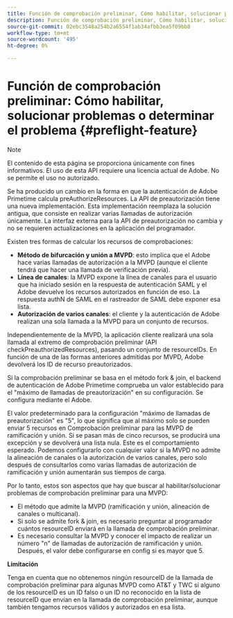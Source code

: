 ```yaml
---
title: Función de comprobación preliminar, Cómo habilitar, solucionar problemas o determinar el problema
description: Función de comprobación preliminar, Cómo habilitar, solucionar problemas o determinar el problema
source-git-commit: 02ebc3548a254b2a6554f1ab34afbb3ea5f09bb8
workflow-type: tm+mt
source-wordcount: '495'
ht-degree: 0%

---
```


# Función de comprobación preliminar: Cómo habilitar, solucionar problemas o determinar el problema {#preflight-feature}

>[!NOTE]
>
>El contenido de esta página se proporciona únicamente con fines informativos. El uso de esta API requiere una licencia actual de Adobe. No se permite el uso no autorizado.

Se ha producido un cambio en la forma en que la autenticación de Adobe Primetime calcula preAuthorizeResources. La API de preautorización tiene una nueva implementación. Esta implementación reemplaza la solución antigua, que consiste en realizar varias llamadas de autorización únicamente.
La interfaz externa para la API de preautorización no cambia y no se requieren actualizaciones en la aplicación del programador.

Existen tres formas de calcular los recursos de comprobaciones:

* **Método de bifurcación y unión a MVPD**: esto implica que el Adobe hace varias llamadas de autorización a la MVPD (aunque el cliente tendrá que hacer una llamada de verificación previa).
* **Línea de canales**: la MVPD expone la línea de canales para el usuario que ha iniciado sesión en la respuesta de autenticación SAML y el Adobe devuelve los recursos autorizados en función de eso. La respuesta authN de SAML en el rastreador de SAML debe exponer esa lista.
* **Autorización de varios canales**: el cliente y la autenticación de Adobe realizan una sola llamada a la MVPD para un conjunto de recursos.

Independientemente de la MVPD, la aplicación cliente realizará una sola llamada al extremo de comprobación preliminar (API checkPreauthorizedResources), pasando un conjunto de resourceIDs. En función de una de las formas anteriores admitidas por MVPD, Adobe devolverá los ID de recurso preautorizados.

Si la comprobación preliminar se basa en el método fork &amp; join, el backend de autenticación de Adobe Primetime comprueba un valor establecido para el &quot;máximo de llamadas de preautorización&quot; en su configuración. Se configura mediante el Adobe.

El valor predeterminado para la configuración &quot;máximo de llamadas de preautorización&quot; es &quot;5&quot;, lo que significa que al máximo solo se pueden enviar 5 recursos en Comprobación preliminar para las MVPD de ramificación y unión. Si se pasan más de cinco recursos, se producirá una excepción y se devolverá una lista nula. Este es el comportamiento esperado. Podemos configurarlo con cualquier valor si la MVPD no admite la alineación de canales o la autorización de varios canales, pero solo después de consultarlos como varias llamadas de autorización de ramificación y unión aumentarán sus tiempos de carga.

Por lo tanto, estos son aspectos que hay que buscar al habilitar/solucionar problemas de comprobación preliminar para una MVPD:

* El método que admite la MVPD (ramificación y unión, alineación de canales o multicanal).
* Si solo se admite fork &amp; join, es necesario preguntar al programador cuántos resourceID enviará en la llamada de comprobación preliminar.
* Es necesario consultar la MVPD y conocer el impacto de realizar un número &quot;n&quot; de llamadas de autorización de ramificación y unión. Después, el valor debe configurarse en config si es mayor que 5.

**Limitación**

Tenga en cuenta que no obtenemos ningún resourceID de la llamada de comprobación preliminar para algunas MVPD como AT&amp;T y TWC si alguno de los resourceID es un ID falso o un ID no reconocido en la lista de resourceID que envían en la llamada de comprobación preliminar, aunque también tengamos recursos válidos y autorizados en esa lista.
